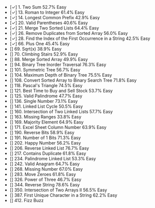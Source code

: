 - [✓] 1. Two Sum 52.7% Easy
- [✓] 13. Roman to Integer 61.4% Easy
- [✓] 14. Longest Common Prefix 42.9% Easy
- [✓] 20. Valid Parentheses 40.6% Easy
- [✓] 21. Merge Two Sorted Lists 64.4% Easy
- [✓] 26. Remove Duplicates from Sorted Array 56.0% Easy
- [✓] 28. Find the Index of the First Occurrence in a String 42.5% Easy
- [✓] 66. Plus One 45.4% Easy
- [] 69. Sqrt(x) 38.9% Easy
- [] 70. Climbing Stairs 52.9% Easy
- [] 88. Merge Sorted Array 49.9% Easy
- [] 94. Binary Tree Inorder Traversal 76.3% Easy
- [] 101. Symmetric Tree 56.7% Easy
- [] 104. Maximum Depth of Binary Tree 75.5% Easy
- [] 108. Convert Sorted Array to Binary Search Tree 71.8% Easy
- [] 118. Pascal's Triangle 74.5% Easy
- [] 121. Best Time to Buy and Sell Stock 53.7% Easy
- [] 125. Valid Palindrome 47.7% Easy
- [] 136. Single Number 73.1% Easy
- [] 141. Linked List Cycle 50.5% Easy
- [] 160. Intersection of Two Linked Lists 57.7% Easy
- [] 163. Missing Ranges 33.8% Easy
- [] 169. Majority Element 64.9% Easy
- [] 171. Excel Sheet Column Number 63.9% Easy
- [] 190. Reverse Bits 58.9% Easy
- [] 191. Number of 1 Bits 71.3% Easy
- [] 202. Happy Number 56.2% Easy
- [] 206. Reverse Linked List 76.7% Easy
- [] 217. Contains Duplicate 61.8% Easy
- [] 234. Palindrome Linked List 53.3% Easy
- [] 242. Valid Anagram 64.7% Easy
- [] 268. Missing Number 67.0% Easy
- [] 283. Move Zeroes 61.8% Easy
- [] 326. Power of Three 46.7% Easy
- [] 344. Reverse String 78.6% Easy
- [] 350. Intersection of Two Arrays II 56.5% Easy
- [] 387. First Unique Character in a String 62.2% Easy
- [] 412. Fizz Buzz